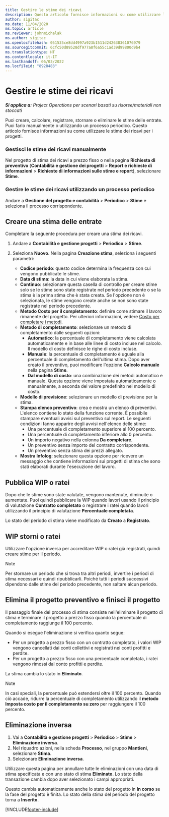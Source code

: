 ```yaml
---
title: Gestire le stime dei ricavi
description: Questo articolo fornisce informazioni su come utilizzare le stime dei ricavi per i progetti.
author: sigitac
ms.date: 11/04/2020
ms.topic: article
ms.reviewer: johnmichalak
ms.author: sigitac
ms.openlocfilehash: 051535ce8dd4997a923b1511d242638361076979
ms.sourcegitcommit: 6cfc50d89528df977a8f6a55c1ad39d99800d9b4
ms.translationtype: HT
ms.contentlocale: it-IT
ms.lasthandoff: 06/03/2022
ms.locfileid: "8928483"
---
```

# <a name="manage-revenue-estimates"></a>Gestire le stime dei ricavi

_**Si applica a:** Project Operations per scenari basati su risorse/materiali non stoccati_

Puoi creare, calcolare, registrare, stornare o eliminare le stime delle entrate. Puoi farlo manualmente o utilizzando un processo periodico. Questo articolo fornisce informazioni su come utilizzare le stime dei ricavi per i progetti.

### <a name="manage-revenue-estimates-manually"></a>Gestisci le stime dei ricavi manualmente

Nel progetto di stima dei ricavi a prezzo fisso o nella pagina **Richiesta di preventivo** (**Contabilità e gestione dei progetti** > **Report e richieste di informazioni** > **Richieste di informazioni sulle stime e report**), selezionare **Stime**.

### <a name="manage-revenue-estimates-using-a-periodic-process"></a>Gestire le stime dei ricavi utilizzando un processo periodico

Andare a **Gestione del progetto e contabilità** > **Periodico** > **Stime** e seleziona il processo corrispondente.

## <a name="create-a-revenue-estimate"></a>Creare una stima delle entrate

Completare la seguente procedura per creare una stima dei ricavi. 

1. Andare a **Contabilità e gestione progetti** > **Periodico** > **Stime**.
2. Seleziona **Nuovo**. Nella pagina **Creazione stima**, seleziona i seguenti parametri:

   - **Codice periodo**: questo codice determina la frequenza con cui vengono pubblicate le stime.
   - **Data di stima**: la data in cui viene elaborata la stima.
   - **Continuo**: selezionare questa casella di controllo per creare stime solo se le stime sono state registrate nel periodo precedente o se la stima è la prima stima che è stata creata. Se l'opzione non è selezionata, le stime vengono create anche se non sono state registrate nel periodo precedente.
   - **Metodo Costo per il completamento**: definire come stimare il lavoro rimanente del progetto. Per ulteriori informazioni, vedere [Costo per completare i metodi](cost-complete-methods.md).
   - **Metodo di completamento**: selezionare un metodo di completamento dalle seguenti opzioni:
     - **Automatico**: la percentuale di completamento viene calcolata automaticamente e in base alle linee di costo incluse nel calcolo. Il modello di costo definisce le righe di costo incluse.
     - **Manuale**: la percentuale di completamento è uguale alla percentuale di completamento dell'ultima stima. Dopo aver creato il preventivo, puoi modificare l'opzione **Calcolo manuale** nella pagina **Stime**.
     - **Dal modello di costo**: una combinazione dei metodi automatico e manuale. Questa opzione viene impostata automaticamente o manualmente, a seconda del valore predefinito nel modello di costo.
   - **Modello di previsione**: selezionare un modello di previsione per la stima.
   - **Stampa elenco preventivo**: crea e mostra un elenco di preventivi. L'elenco contiene lo stato della funzione corrente. È possibile stampare eventuali avvisi sul preventivo sul report. Le seguenti condizioni fanno apparire degli avvisi nell'elenco delle stime:
     - Una percentuale di completamento superiore al 100 percento.
     - Una percentuale di completamento inferiore allo 0 percento.
     - Un importo negativo nella colonna **Da completare**.
     - Un preventivo senza importo del contratto corrispondente.
     - Un preventivo senza stima dei prezzi allegato.
   - **Mostra Infolog**: selezionare questa opzione per ricevere un messaggio che contiene informazioni sui progetti di stima che sono stati elaborati durante l'esecuzione del lavoro.


## <a name="post-wip-or-accruals"></a>Pubblica WIP o ratei

Dopo che le stime sono state valutate, vengono mantenute, diminuite o aumentate. Puoi quindi pubblicare la WIP quando lavori usando il principio di valutazione **Contratto completato** o registrare i ratei quando lavori utilizzando il principio di valutazione **Percentuale completata**.
  
Lo stato del periodo di stima viene modificato da **Creato** a **Registrato**.

## <a name="reverse-wip-or-accruals"></a>WIP storni o ratei

Utilizzare l'opzione inversa per accreditare WIP o ratei già registrati, quindi creare stime per il periodo.

> [!NOTE]
> Per stornare un periodo che si trova tra altri periodi, invertire i periodi di stima necessari e quindi ripubblicarli. Poiché tutti i periodi successivi dipendono dalle stime del periodo precedente, non saltare alcun periodo.

## <a name="eliminate-the-estimate-project-and-finish-the-project"></a>Elimina il progetto preventivo e finisci il progetto

Il passaggio finale del processo di stima consiste nell'eliminare il progetto di stima e terminare il progetto a prezzo fisso quando la percentuale di completamento raggiunge il 100 percento.

Quando si esegue l'eliminazione si verifica quanto segue:

- Per un progetto a prezzo fisso con un contratto completato, i valori WIP vengono cancellati dai conti collettivi e registrati nei conti profitti e perdite.
- Per un progetto a prezzo fisso con una percentuale completata, i ratei vengono rimossi dal conto profitti e perdite.

La stima cambia lo stato in **Eliminato**.

> [!NOTE]
> In casi speciali, la percentuale può estendersi oltre il 100 percento. Quando ciò accade, ridurre la percentuale di completamento utilizzando il **metodo Imposta costo per il completamento su zero** per raggiungere il 100 percento.

## <a name="reverse-elimination"></a>Eliminazione inversa

1. Vai a **Contabilità e gestione progetti** > **Periodico** > **Stime** > **Eliminazione inversa**. 
2. Nel riquadro azioni, nella scheda **Processo**, nel gruppo **Mantieni**, selezionare **Stima**. 
3. Selezionare **Eliminazione inversa**.

Utilizzare questa pagina per annullare tutte le eliminazioni con una data di stima specificata e con uno stato di stima **Eliminato**. Lo stato della transazione cambia dopo aver selezionato i campi appropriati.

Questo cambia automaticamente anche lo stato del progetto in **In corso** se la fase del progetto è finita. Lo stato della stima del periodo del progetto torna a **Inserito**.


[!INCLUDE[footer-include](../includes/footer-banner.md)]